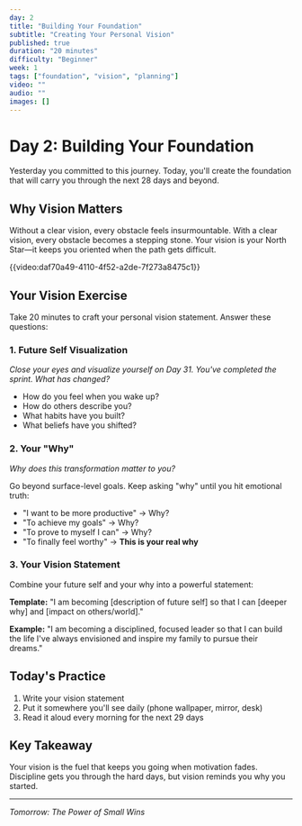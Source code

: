 ```yaml
---
day: 2
title: "Building Your Foundation"
subtitle: "Creating Your Personal Vision"
published: true
duration: "20 minutes"
difficulty: "Beginner"
week: 1
tags: ["foundation", "vision", "planning"]
video: ""
audio: ""
images: []
---
```


# Day 2: Building Your Foundation

Yesterday you committed to this journey. Today, you'll create the foundation that will carry you through the next 28 days and beyond.

## Why Vision Matters

Without a clear vision, every obstacle feels insurmountable. With a clear vision, every obstacle becomes a stepping stone. Your vision is your North Star—it keeps you oriented when the path gets difficult.

{{video:daf70a49-4110-4f52-a2de-7f273a8475c1}}

## Your Vision Exercise

Take 20 minutes to craft your personal vision statement. Answer these questions:

### 1. Future Self Visualization
*Close your eyes and visualize yourself on Day 31. You've completed the sprint. What has changed?*

- How do you feel when you wake up?
- How do others describe you?
- What habits have you built?
- What beliefs have you shifted?

### 2. Your "Why"
*Why does this transformation matter to you?*

Go beyond surface-level goals. Keep asking "why" until you hit emotional truth:
- "I want to be more productive" → Why?
- "To achieve my goals" → Why?
- "To prove to myself I can" → Why?
- "To finally feel worthy" → **This is your real why**

### 3. Your Vision Statement

Combine your future self and your why into a powerful statement:

**Template:**
"I am becoming [description of future self] so that I can [deeper why] and [impact on others/world]."

**Example:**
"I am becoming a disciplined, focused leader so that I can build the life I've always envisioned and inspire my family to pursue their dreams."

## Today's Practice

1. Write your vision statement
2. Put it somewhere you'll see daily (phone wallpaper, mirror, desk)
3. Read it aloud every morning for the next 29 days

## Key Takeaway

Your vision is the fuel that keeps you going when motivation fades. Discipline gets you through the hard days, but vision reminds you why you started.

---

*Tomorrow: The Power of Small Wins*
